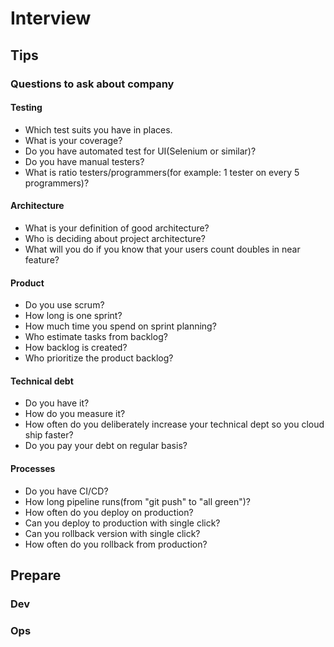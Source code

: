 # Interview
## Tips
### Questions to ask about company
#### Testing
* Which test suits you have in places.
* What is your coverage?
* Do you have automated test for UI(Selenium or similar)?
* Do you have manual testers?
* What is ratio testers/programmers(for example: 1 tester on every 5 programmers)?
#### Architecture
* What is your definition of good architecture?
* Who is deciding about project architecture?
* What will you do if you know that your users count doubles in near feature?
#### Product
* Do you use scrum?
* How long is one sprint?
* How much time you spend on sprint planning?
* Who estimate tasks from backlog? 
* How backlog is created?
* Who prioritize the product backlog?
#### Technical debt
* Do you have it?
* How do you measure it?
* How often do you deliberately increase your technical dept so you cloud ship faster?
* Do you pay your debt on regular basis?
#### Processes
* Do you have CI/CD?
* How long pipeline runs(from "git push" to "all green")?
* How often do you deploy on production?
* Can you deploy to production with single click?
* Can you rollback version with single click?
* How often do you rollback from production?
## Prepare
### Dev
### Ops
